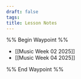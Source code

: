 ```yaml
---
draft: false
tags:
title: Lesson Notes
---
```

%% Begin Waypoint %%
- [[Music Week 02 2025]]
- [[Music Week 04 2025]]

%% End Waypoint %%
